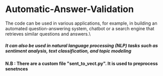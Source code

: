 # Automatic-Answer-Validation

The code can be used in various applications, for example, in building an automated question-answering system,
chatbot or a search engine that retrieves similar questions and answers.\
##### It can also be used in natural language processing (NLP) tasks such as sentiment analysis, text classification, and topic modeling

**N.B : There are a custom file "sent_to_vect.py". It is used to preprocess senetnces**
